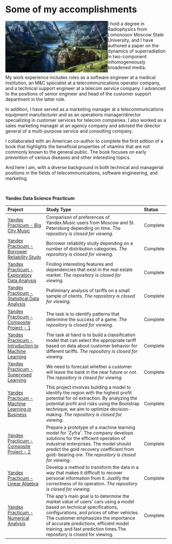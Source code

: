 # Some of my accomplishments

<p><img src="https://github.com/DimaDoesCode/DimaDoesCode/raw/master/face_muzzle.png" width="320" height="160" align="left"/>
I hold a degree in Radiophysics from Lomonosov Moscow State University, and I have authored a paper on the dynamics of superradiation in two-component inhomogeneously broadened media.

My work experience includes roles as a software engineer at a medical institution, an M&C specialist at a telecommunications operator company, and a technical support engineer at a telecom service company. I advanced to the positions of senior engineer and head of the customer support department in the latter role.

In addition, I have served as a marketing manager at a telecommunications equipment manufacturer and as an operations manager/director specializing in customer services for telecom companies. I also worked as a sales marketing manager at an agency company and advised the director general of a multi-purpose service and consulting company.

I collaborated with an American co-author to complete the first edition of a book that highlights the beneficial properties of vitamins that are not commonly known to the general public. The book focuses on early prevention of various diseases and other interesting topics.

And here I am, with a diverse background in both technical and managerial positions in the fields of telecommunications, software engineering, and marketing.<br clear="left"/></p><br>

**Yandex Data Science Practicum**

|Project                 |Study Type     |Status |
|:-----------------------|:--------------|:------|
|[Yandex Practicum - Big City Music](https://github.com/DimaDoesCode/Yandex_Practicum-Big_City_Music) |Comparison of preferences of Yandex.Music users from Moscow and St. Petersburg depending on time. <i>The repository is closed for viewing.</i>|Complete |
|[Yandex Practicum - Borrower Reliability Study](https://github.com/DimaDoesCode/Yandex_Practicum-Borrower_Reliability_Study) |Borrower reliability study depending on a number of distribution categories.  <i>The repository is closed for viewing.</i>|Complete |
|[Yandex Practicum - Exploratory Data Analysis](https://github.com/DimaDoesCode/Yandex_Practicum-Exploratory_Data_Analysis) | Finding interesting features and dependencies that exist in the real estate market.  <i>The repository is closed for viewing.</i>|Complete |
|[Yandex Practicum - Statistical Data Analysis](https://github.com/DimaDoesCode/Yandex_Practicum-Statistical_Data_analysis) | Preliminary analysis of tariffs on a small sample of clients.  <i>The repository is closed for viewing.</i>|Complete |
|[Yandex Practicum - Composite Project - 1](https://github.com/DimaDoesCode/Yandex_Practicum-Composite_Project-1) | The task is to identify patterns that determine the success of a game.  <i>The repository is closed for viewing.</i>|Complete |
|[Yandex Practicum - Introduction to Machine Learning](https://github.com/DimaDoesCode/Yandex_Practicum-Introduction_to_Machine_Learning) | The task at hand is to build a classification model that can select the appropriate tariff based on data about customer behavior for different tariffs. <i>The repository is closed for viewing.</i>|Complete |
|[Yandex Practicum - Supervised Learning](https://github.com/DimaDoesCode/Yandex_Practicum-Supervised_Learning) | We need to forecast whether a customer will leave the bank in the near future or not.<i> The repository is closed for viewing.</i>|Complete |
|[Yandex Practicum - Machine Learning in Business](https://github.com/DimaDoesCode/Yandex_Practicum-Machine_Learning_in_Business) | This project involves building a model to identify the region with the highest profit potential for oil extraction. By analyzing the potential profit and risks using the Bootstrap technique, we aim to optimize decision-making.<i> The repository is closed for viewing.</i>|Complete |
|[Yandex Practicum - Composite Project - 2](https://github.com/DimaDoesCode/Yandex_Practicum-Composite_Project-2) | Prepare a prototype of a machine learning model for 'Zyfra'. The company develops solutions for the efficient operation of industrial enterprises. The model should predict the gold recovery coefficient from gold-bearing ore.<i> The repository is closed for viewing.</i>|Complete |
|[Yandex Practicum - Linear Algebra](https://github.com/DimaDoesCode/Yandex_Practicum-Linear_Algebra) | Develop a method to transform the data in a way that makes it difficult to recover personal information from it. Justify the correctness of its operation.<i> The repository is closed for viewing.</i>|Complete |
|[Yandex Practicum - Numerical Analysis](https://github.com/DimaDoesCode/Yandex_Practicum-Numerical_Analysis) | The app's main goal is to determine the market value of users' cars using a model based on technical specifications, configurations, and prices of other vehicles. The customer emphasizes the importance of accurate predictions, efficient model training, and fast prediction times.</i>The repository is closed for viewing.</i>|Complete |

<br>
<img src="https://komarev.com/ghpvc/?username=DimaDoesCode&style=flat-square&color=blue" alt=""/>